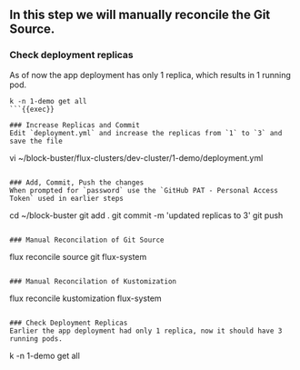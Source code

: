 ## In this step we will **manually** reconcile the Git Source.

### Check deployment replicas
As of now the app deployment has only 1 replica, which results in 1 running pod.

```
k -n 1-demo get all
```{{exec}}

### Increase Replicas and Commit
Edit `deployment.yml` and increase the replicas from `1` to `3` and save the file

```
vi ~/block-buster/flux-clusters/dev-cluster/1-demo/deployment.yml
```{{exec}}

### Add, Commit, Push the changes
When prompted for `password` use the `GitHub PAT - Personal Access Token` used in earlier steps

```
cd ~/block-buster
git add .
git commit -m 'updated replicas to 3'
git push
```{{exec}}

### Manual Reconcilation of Git Source

```
flux reconcile source git flux-system
```{{exec}}

### Manual Reconcilation of Kustomization

```
flux reconcile kustomization flux-system
```{{exec}}

### Check Deployment Replicas
Earlier the app deployment had only 1 replica, now it should have 3 running pods.

```
k -n 1-demo get all
```{{exec}}